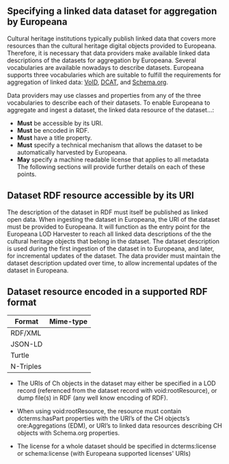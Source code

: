 ## Specifying a linked data dataset for aggregation  by Europeana

Cultural heritage institutions typically publish linked data that covers more resources than the cultural heritage digital objects provided to Europeana. Therefore, it is necessary that data providers make available linked data descriptions of the datasets for aggregation by Europeana.
Several vocabularies are available nowadays to describe datasets. Europeana supports three vocabularies which are suitable to fulfill the requirements for aggregation of linked data: [VoID](https://www.w3.org/TR/void/), [DCAT](https://www.w3.org/TR/vocab-dcat/), and [Schema.org](http://schema.org/Dataset).

Data providers may use classes and properties from any of the three vocabularies to describe each of their datasets. To enable Europeana to aggregate and ingest a dataset, the linked data resource of the dataset...:
 - **Must** be accessible by its URI.
 - **Must** be encoded in RDF.
 - **Must** have a title property.
 - **Must** specify a technical mechanism that allows the dataset to be automatically harvested by Europeana.
 - **May** specify a machine readable license that applies to all metadata  
The following sections will provide further details on each of these points.

## Dataset RDF resource accessible by its URI
The description of the dataset in RDF must itself be published as linked open data. 
When ingesting the dataset in Europeana, the URI of the dataset must be provided to Europeana. It will function as the entry point for the Europeana LOD Harvester to reach all linked data descriptions of the the cultural heritage objects that belong in the dataset. 
The dataset description is used during the first ingestion of the dataset in to Europeana, and later, for incremental updates of the dataset.
The data provider must maintain the dataset description updated over time, to allow incremental updates of the dataset in Europeana. 
## Dataset resource encoded in a supported RDF format

| Format | Mime-type |
|--|--|
| RDF/XML |  |
| JSON-LD |  | [https://www.w3.org/TR/json-ld/](https://www.w3.org/TR/json-ld/) 
| Turtle |  | https://www.w3.org/TR/turtle/ |
| N-Triples  |  | [https://www.w3.org/TR/n-triples/](https://www.w3.org/TR/n-triples/) |

-   The URIs of Ch objects in the dataset may either be specified in a LOD record (referenced from the dataset record with void:rootResource), or dump file(s) in RDF (any well know encoding of RDF).
    
-   When using void:rootResource, the resource must contain dcterms:hasPart properties with the URI’s of the CH objects’s ore:Aggregations (EDM), or URI’s to linked data resources describing CH objects with Schema.org properties.
    
-   The license for a whole dataset should be specified in dcterms:license or schema:license (with Europeana supported licenses' URIs)
<!--stackedit_data:
eyJoaXN0b3J5IjpbLTE3NjU0Njc0MDksLTgyOTMxODMwMSwxOD
M1NTYyOTgsLTEyNjk1ODc1OTMsLTE0MDQ2OTExNzAsMjA2NDMy
Mzg0NCwxNDY4NDMwODY2LDk5NzU4NDY1OCw4OTM5ODgxMDgsLT
E0OTAyMDc2MjEsNzk3MTA1MTMzLDE2ODY3NjcwMl19
-->